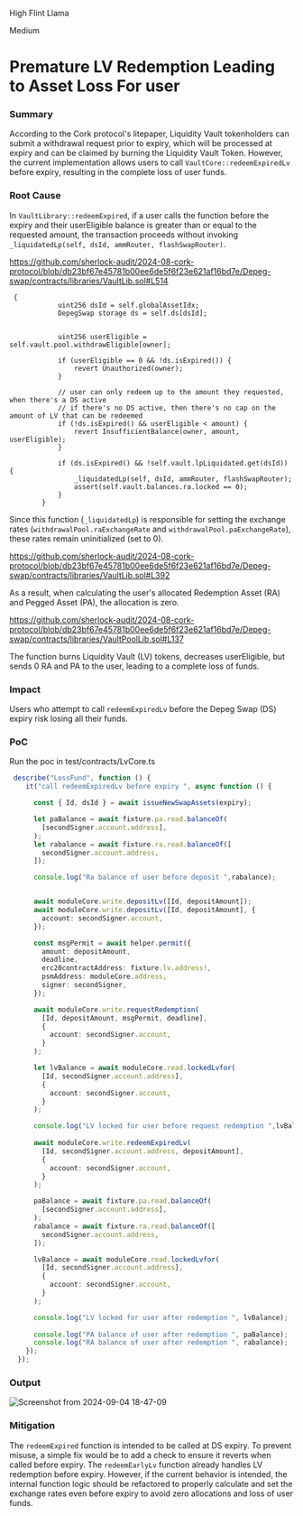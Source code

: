 High Flint Llama

Medium

# Premature LV Redemption Leading to Asset Loss For user

### Summary

 According to the Cork protocol's litepaper, Liquidity Vault tokenholders can submit a withdrawal request prior to expiry, which will be processed at expiry and can be claimed by burning the Liquidity Vault Token. However, the current implementation allows users to call `VaultCore::redeemExpiredLv` before expiry, resulting in the complete loss of user funds.

### Root Cause

In `VaultLibrary::redeemExpired`, if a user calls the function before the expiry and their userEligible balance is greater than or equal to the requested amount, the transaction proceeds without invoking `_liquidatedLp(self, dsId, ammRouter, flashSwapRouter)`. 

https://github.com/sherlock-audit/2024-08-cork-protocol/blob/db23bf67e45781b00ee6de5f6f23e621af16bd7e/Depeg-swap/contracts/libraries/VaultLib.sol#L514

```solidity
 {
            uint256 dsId = self.globalAssetIdx;
            DepegSwap storage ds = self.ds[dsId];

            
            uint256 userEligible = self.vault.pool.withdrawEligible[owner];

            if (userEligible == 0 && !ds.isExpired()) {
                revert Unauthorized(owner);
            }

            // user can only redeem up to the amount they requested, when there's a DS active
            // if there's no DS active, then there's no cap on the amount of LV that can be redeemed
            if (!ds.isExpired() && userEligible < amount) {
                revert InsufficientBalance(owner, amount, userEligible);
            }

            if (ds.isExpired() && !self.vault.lpLiquidated.get(dsId)) {
                _liquidatedLp(self, dsId, ammRouter, flashSwapRouter);
                assert(self.vault.balances.ra.locked == 0);
            }
        }
```

Since this function (`_liquidatedLp`) is responsible for setting the exchange rates (`withdrawalPool.raExchangeRate` and `withdrawalPool.paExchangeRate`), these rates remain uninitialized (set to 0).

https://github.com/sherlock-audit/2024-08-cork-protocol/blob/db23bf67e45781b00ee6de5f6f23e621af16bd7e/Depeg-swap/contracts/libraries/VaultLib.sol#L392


As a result, when calculating the user's allocated Redemption Asset (RA) and Pegged Asset (PA), the allocation is zero. 

https://github.com/sherlock-audit/2024-08-cork-protocol/blob/db23bf67e45781b00ee6de5f6f23e621af16bd7e/Depeg-swap/contracts/libraries/VaultPoolLib.sol#L137

The function burns Liquidity Vault (LV) tokens, decreases userEligible, but sends 0 RA and PA to the user, leading to a complete loss of funds.


### Impact

Users who attempt to call `redeemExpiredLv` before the Depeg Swap (DS) expiry risk losing all their funds.

### PoC

Run the poc in test/contracts/LvCore.ts

```ts
 describe("LossFund", function () {
    it("call redeemExpiredLv before expiry ", async function () {

      const { Id, dsId } = await issueNewSwapAssets(expiry);

      let paBalance = await fixture.pa.read.balanceOf(
        [secondSigner.account.address],
      );
      let rabalance = await fixture.ra.read.balanceOf([
        secondSigner.account.address,
      ]);

      console.log("Ra balance of user before deposit ",rabalance);


      await moduleCore.write.depositLv([Id, depositAmount]);
      await moduleCore.write.depositLv([Id, depositAmount], {
        account: secondSigner.account,
      });

      const msgPermit = await helper.permit({
        amount: depositAmount,
        deadline,
        erc20contractAddress: fixture.lv.address!,
        psmAddress: moduleCore.address,
        signer: secondSigner,
      });

      await moduleCore.write.requestRedemption(
        [Id, depositAmount, msgPermit, deadline],
        {
          account: secondSigner.account,
        }
      );

      let lvBalance = await moduleCore.read.lockedLvfor(
        [Id, secondSigner.account.address],
        {
          account: secondSigner.account,
        }
      );

      console.log("LV locked for user before request redemption ",lvBalance);
    
      await moduleCore.write.redeemExpiredLv(
        [Id, secondSigner.account.address, depositAmount],
        {
          account: secondSigner.account,
        }
      );

      paBalance = await fixture.pa.read.balanceOf(
        [secondSigner.account.address],
      );
      rabalance = await fixture.ra.read.balanceOf([
        secondSigner.account.address,
      ]);

      lvBalance = await moduleCore.read.lockedLvfor(
        [Id, secondSigner.account.address],
        {
          account: secondSigner.account,
        }
      );

      console.log("LV locked for user after redemption ", lvBalance);
      
      console.log("PA balance of user after redemption ", paBalance);
      console.log("RA balance of user after redemption ", rabalance);
    });
  });
```

### Output

![Screenshot from 2024-09-04 18-47-09](https://github.com/user-attachments/assets/f150cb67-7a2b-4cfa-9adf-6c72cfbd2063)


### Mitigation

The `redeemExpired` function is intended to be called at DS expiry. To prevent misuse, a simple fix would be to add a check to ensure it reverts when called before expiry. The `redeemEarlyLv` function already handles LV redemption before expiry. However, if the current behavior is intended, the internal function logic should be refactored to properly calculate and set the exchange rates even before expiry to avoid zero allocations and loss of user funds. 